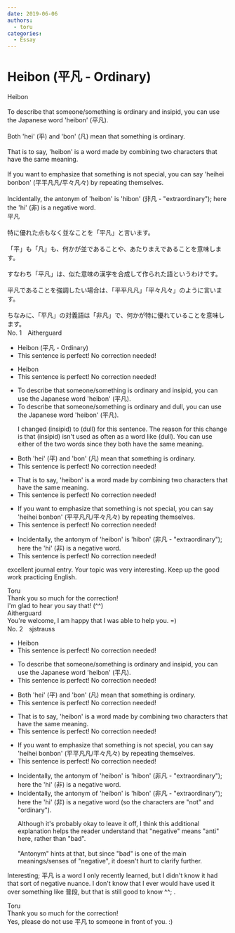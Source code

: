 ```yaml
---
date: 2019-06-06
authors:
  - toru
categories:
  - Essay
---
```


<h1 id="subject_show">Heibon (平凡 - Ordinary)</h1>
<div class="date" hidden>Jun 6, 2019 20:58</div>
<div id="post"><div id="body_show_ori">
Heibon<br/><br/>To describe that someone/something is ordinary and insipid, you can use the Japanese word 'heibon' (平凡).<br/><br/>Both 'hei' (平) and 'bon' (凡) mean that something is ordinary.<br/><br/>That is to say, 'heibon' is a word made by combining two characters that have the same meaning.<br/><br/>If you want to emphasize that something is not special, you can say 'heihei bonbon' (平平凡凡/平々凡々) by repeating themselves.<br/><br/>Incidentally, the antonym of 'heibon' is 'hibon' (非凡 - "extraordinary"); here the 'hi' (非) is a negative word.
</div></div>

<!-- more -->

<div id="post_ja"><div id="body_show_mo">
平凡<br/><br/>特に優れた点もなく並なことを「平凡」と言います。<br/><br/>「平」も「凡」も、何かが並であることや、あたりまえであることを意味します。<br/><br/>すなわち「平凡」は、似た意味の漢字を合成して作られた語というわけです。<br/><br/>平凡であることを強調したい場合は、「平平凡凡」「平々凡々」のように言います。<br/><br/>ちなみに、「平凡」の対義語は「非凡」で、何かが特に優れていることを意味します。
</div></div>
<div id="block"><div class="first_name"> No. 1　<span class="just_name">Aitherguard</span></div><div id="block2">
<ul class="correction_field">
<li class="incorrect">Heibon (平凡 - Ordinary)</li>
<li class="corrected perfect">This sentence is perfect! No correction needed!</li>
</ul>
<ul class="correction_field">
<li class="incorrect">Heibon</li>
<li class="corrected perfect">This sentence is perfect! No correction needed!</li>
</ul>
<ul class="correction_field">
<li class="incorrect">To describe that someone/something is ordinary and insipid, you can use the Japanese word 'heibon' (平凡).</li>
<li class="corrected correct">
To describe that someone/something is ordinary and dull, you can use the Japanese word 'heibon' (平凡).
<p class="correction_comment">I changed (insipid) to (dull) for this sentence.  The reason for this change is that (insipid) isn't used as often as a word like (dull). You can use either of the two words since they both have the same meaning.</p>
</li>
</ul>
<ul class="correction_field">
<li class="incorrect">Both 'hei' (平) and 'bon' (凡) mean that something is ordinary.</li>
<li class="corrected perfect">This sentence is perfect! No correction needed!</li>
</ul>
<ul class="correction_field">
<li class="incorrect">That is to say, 'heibon' is a word made by combining two characters that have the same meaning.</li>
<li class="corrected perfect">This sentence is perfect! No correction needed!</li>
</ul>
<ul class="correction_field">
<li class="incorrect">If you want to emphasize that something is not special, you can say 'heihei bonbon' (平平凡凡/平々凡々) by repeating themselves.</li>
<li class="corrected perfect">This sentence is perfect! No correction needed!</li>
</ul>
<ul class="correction_field">
<li class="incorrect">Incidentally, the antonym of 'heibon' is 'hibon' (非凡 - "extraordinary"); here the 'hi' (非) is a negative word.</li>
<li class="corrected perfect">This sentence is perfect! No correction needed!</li>
</ul>
<p class="comment_small">
 excellent journal entry. Your topic was very interesting. Keep up the good work practicing English.
</p>

</div><div class="name"><span class="just_name">Toru</span><br>
Thank you so much for the correction!<br/>I'm glad to hear you say that! (^^)
</div>
<div class="name"><span class="just_name">Aitherguard</span><br>
You're welcome, I am happy that I was able to help you. =)
</div>
</div>
<div id="block"><div class="first_name"> No. 2　<span class="just_name">sjstrauss</span></div><div id="block2">
<ul class="correction_field">
<li class="incorrect">Heibon</li>
<li class="corrected perfect">This sentence is perfect! No correction needed!</li>
</ul>
<ul class="correction_field">
<li class="incorrect">To describe that someone/something is ordinary and insipid, you can use the Japanese word 'heibon' (平凡).</li>
<li class="corrected perfect">This sentence is perfect! No correction needed!</li>
</ul>
<ul class="correction_field">
<li class="incorrect">Both 'hei' (平) and 'bon' (凡) mean that something is ordinary.</li>
<li class="corrected perfect">This sentence is perfect! No correction needed!</li>
</ul>
<ul class="correction_field">
<li class="incorrect">That is to say, 'heibon' is a word made by combining two characters that have the same meaning.</li>
<li class="corrected perfect">This sentence is perfect! No correction needed!</li>
</ul>
<ul class="correction_field">
<li class="incorrect">If you want to emphasize that something is not special, you can say 'heihei bonbon' (平平凡凡/平々凡々) by repeating themselves.</li>
<li class="corrected perfect">This sentence is perfect! No correction needed!</li>
</ul>
<ul class="correction_field">
<li class="incorrect">Incidentally, the antonym of 'heibon' is 'hibon' (非凡 - "extraordinary"); here the 'hi' (非) is a negative word.</li>
<li class="corrected correct">
Incidentally, the antonym of 'heibon' is 'hibon' (非凡 - "extraordinary"); here the 'hi' (非) is a negative word (so the characters are "not" and "ordinary").
<p class="correction_comment">Although it's probably okay to leave it off, I think this additional explanation helps the reader understand that "negative" means "anti" here, rather than "bad". <br/><br/>"Antonym" hints at that, but since "bad" is one of the main meanings/senses of "negative", it doesn't hurt to clarify further.</p>
</li>
</ul>
<p class="comment_small">
 Interesting; 平凡 is a word I only recently learned, but I didn't know it had that sort of negative nuance. I don't know that I ever would have used it over something like 普段, but that is still good to know ^^; .
</p>

</div><div class="name"><span class="just_name">Toru</span><br>
Thank you so much for the correction!<br/>Yes, please do not use 平凡 to someone in front of you. :)
</div>
</div>
